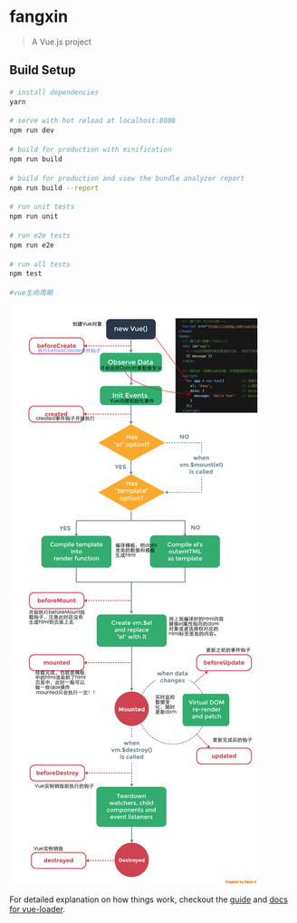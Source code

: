 # fangxin

> A Vue.js project

## Build Setup

``` bash
# install dependencies
yarn

# serve with hot reload at localhost:8088
npm run dev

# build for production with minification
npm run build

# build for production and view the bundle analyzer report
npm run build --report

# run unit tests
npm run unit

# run e2e tests
npm run e2e

# run all tests
npm test

#vue生命周期
```
![image-w500](https://github.com/sunshiping/fangxin/blob/master/src/assets/vue%E7%94%9F%E5%91%BD%E5%91%A8%E6%9C%9F.png)



For detailed explanation on how things work, checkout the [guide](http://vuejs-templates.github.io/webpack/) and [docs for vue-loader](http://vuejs.github.io/vue-loader).
